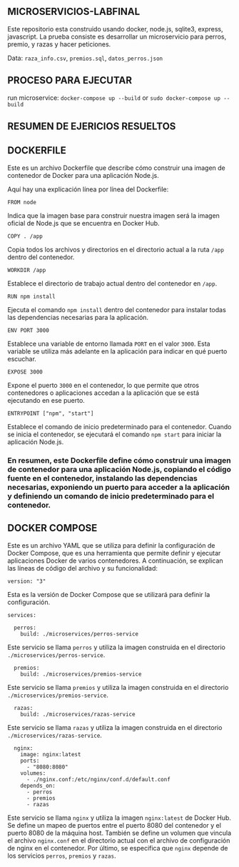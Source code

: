## MICROSERVICIOS-LABFINAL
Este repositorio esta construido usando docker, node.js, sqlite3, express, javascript.
La prueba consiste es desarrollar un microservicio para perros, premio, y razas y hacer peticiones. 

Data: `raza_info.csv`, `premios.sql`, `datos_perros.json`

## PROCESO PARA EJECUTAR

run microservice:
`docker-compose up --build`
or
`sudo docker-compose up --build`


## RESUMEN DE EJERICIOS RESUELTOS



## DOCKERFILE

Este es un archivo Dockerfile que describe cómo construir una imagen de contenedor de Docker para una aplicación Node.js.

Aquí hay una explicación línea por línea del Dockerfile:

```
FROM node
```

Indica que la imagen base para construir nuestra imagen será la imagen oficial de Node.js que se encuentra en Docker Hub.

```
COPY . /app
```

Copia todos los archivos y directorios en el directorio actual a la ruta `/app` dentro del contenedor.

```
WORKDIR /app
```

Establece el directorio de trabajo actual dentro del contenedor en `/app`.

```
RUN npm install
```

Ejecuta el comando `npm install` dentro del contenedor para instalar todas las dependencias necesarias para la aplicación.

```
ENV PORT 3000
```

Establece una variable de entorno llamada `PORT` en el valor `3000`. Esta variable se utiliza más adelante en la aplicación para indicar en qué puerto escuchar.

```
EXPOSE 3000
```

Expone el puerto `3000` en el contenedor, lo que permite que otros contenedores o aplicaciones accedan a la aplicación que se está ejecutando en ese puerto.

```
ENTRYPOINT ["npm", "start"]
```

Establece el comando de inicio predeterminado para el contenedor. Cuando se inicia el contenedor, se ejecutará el comando `npm start` para iniciar la aplicación Node.js.

### En resumen, este Dockerfile define cómo construir una imagen de contenedor para una aplicación Node.js, copiando el código fuente en el contenedor, instalando las dependencias necesarias, exponiendo un puerto para acceder a la aplicación y definiendo un comando de inicio predeterminado para el contenedor.

## DOCKER COMPOSE

Este es un archivo YAML que se utiliza para definir la configuración de Docker Compose, que es una herramienta que permite definir y ejecutar aplicaciones Docker de varios contenedores. A continuación, se explican las líneas de código del archivo y su funcionalidad:

```
version: "3"
```

Esta es la versión de Docker Compose que se utilizará para definir la configuración.

```
services:
```

```
  perros:
    build: ./microservices/perros-service
```

Este servicio se llama `perros` y utiliza la imagen construida en el directorio `./microservices/perros-service`.

```
  premios:
    build: ./microservices/premios-service
```

Este servicio se llama `premios` y utiliza la imagen construida en el directorio `./microservices/premios-service`.

```
  razas:
    build: ./microservices/razas-service
```

Este servicio se llama `razas` y utiliza la imagen construida en el directorio `./microservices/razas-service`.

```
  nginx:
    image: nginx:latest
    ports:
      - "8080:8080"
    volumes:
      - ./nginx.conf:/etc/nginx/conf.d/default.conf
    depends_on:
      - perros
      - premios
      - razas
```

Este servicio se llama `nginx` y utiliza la imagen `nginx:latest` de Docker Hub. Se define un mapeo de puertos entre el puerto 8080 del contenedor y el puerto 8080 de la máquina host. También se define un volumen que vincula el archivo `nginx.conf` en el directorio actual con el archivo de configuración de nginx en el contenedor. Por último, se especifica que `nginx` depende de los servicios  `perros`, `premios` y `razas`.
